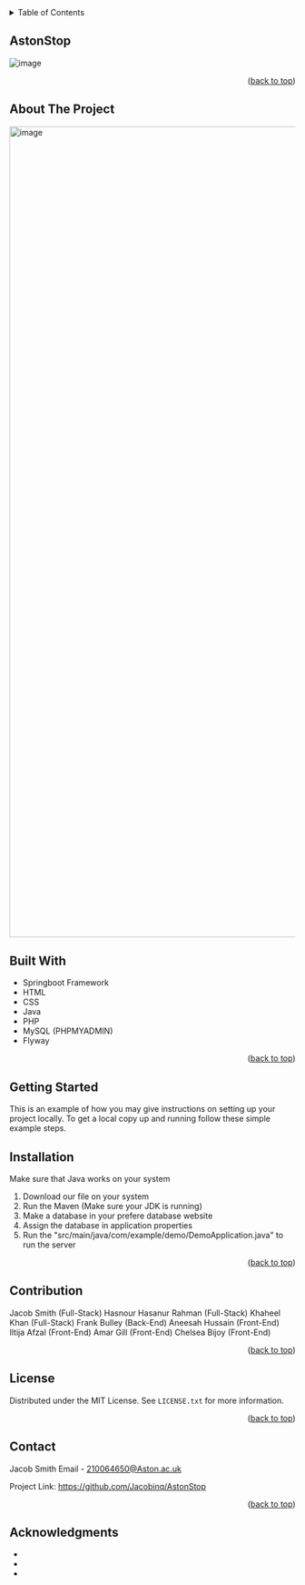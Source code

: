 <details>
  <summary>Table of Contents</summary>
  <ol>
    <li>
      <a href="#about-the-project">About The Project</a>
      <ul>
        <li><a href="#built-with">Built With</a></li>
      </ul>
    </li>
    <li>
      <a href="#getting-started">Getting Started</a>
      <ul>
        <li><a href="#prerequisites">Prerequisites</a></li>
        <li><a href="#installation">Installation</a></li>
      </ul>
    </li>
    <li><a href="#usage">Usage</a></li>
    <li><a href="#roadmap">Roadmap</a></li>
    <li><a href="#contributing">Contributing</a></li>
    <li><a href="#license">License</a></li>
    <li><a href="#contact">Contact</a></li>
    <li><a href="#acknowledgments">Acknowledgments</a></li>
  </ol>
</details>

## AstonStop


![image](https://user-images.githubusercontent.com/116639535/229390933-33bde129-ae77-4276-ab8c-7084acd16e86.png)

<p align="right">(<a href="#readme-top">back to top</a>)</p>

## About The Project
<img width="1426" alt="image" src="https://user-images.githubusercontent.com/116639535/229391147-2e599be0-59e6-40e3-9408-3b817edeed37.png">

## Built With
* Springboot Framework
* HTML
* CSS
* Java
* PHP 
* MySQL (PHPMYADMIN)
* Flyway

<p align="right">(<a href="#readme-top">back to top</a>)</p>

## Getting Started

This is an example of how you may give instructions on setting up your project locally.
To get a local copy up and running follow these simple example steps.

## Installation

Make sure that Java works on your system

1) Download our file on your system
2) Run the Maven (Make sure your JDK is running)
3) Make a database in your prefere database website
4) Assign the database in application properties
5) Run the "src/main/java/com/example/demo/DemoApplication.java" to run the server
<p align="right">(<a href="#readme-top">back to top</a>)</p>

 
## Contribution 

Jacob Smith (Full-Stack)
Hasnour Hasanur Rahman (Full-Stack)
Khaheel Khan (Full-Stack)
Frank Bulley (Back-End)
Aneesah Hussain (Front-End)
Iltija Afzal (Front-End)
Amar Gill (Front-End)
Chelsea Bijoy (Front-End)
<p align="right">(<a href="#readme-top">back to top</a>)</p>


## License

Distributed under the MIT License. See `LICENSE.txt` for more information.

<p align="right">(<a href="#readme-top">back to top</a>)</p>

## Contact

Jacob Smith Email - 210064650@Aston.ac.uk

Project Link: https://github.com/Jacobinq/AstonStop

<p align="right">(<a href="#readme-top">back to top</a>)</p>

## Acknowledgments

* []()
* []()
* []()
